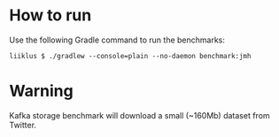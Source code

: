 # How to run
Use the following Gradle command to run the benchmarks:
```
liiklus $ ./gradlew --console=plain --no-daemon benchmark:jmh
```

# Warning
Kafka storage benchmark will download a small (~160Mb) dataset from Twitter.
